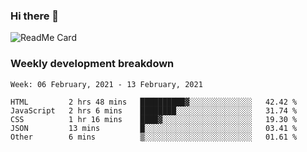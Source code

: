 ### Hi there 👋

<!--
**itzcy/itzcy** is a ✨ _special_ ✨ repository because its `README.md` (this file) appears on your GitHub profile.

Here are some ideas to get you started:

- 🔭 I’m currently working on ...
- 🌱 I’m currently learning ...
- 👯 I’m looking to collaborate on ...
- 🤔 I’m looking for help with ...
- 💬 Ask me about ...
- 📫 How to reach me: ...
- 😄 Pronouns: ...
- ⚡ Fun fact: ...
-->
![ReadMe Card](https://github-readme-stats.vercel.app/api?username=itzcy&show_icons=true&title_color=2d3198&icon_color=797cb8&text_color=24292e&bg_color=f6f8fa)

### Weekly development breakdown
<!--START_SECTION:waka-->
```text
Week: 06 February, 2021 - 13 February, 2021

HTML         2 hrs 48 mins   ██████████▓░░░░░░░░░░░░░░   42.42 % 
JavaScript   2 hrs 6 mins    ████████░░░░░░░░░░░░░░░░░   31.74 % 
CSS          1 hr 16 mins    ████▓░░░░░░░░░░░░░░░░░░░░   19.30 % 
JSON         13 mins         █░░░░░░░░░░░░░░░░░░░░░░░░   03.41 % 
Other        6 mins          ▒░░░░░░░░░░░░░░░░░░░░░░░░   01.61 % 
```
<!--END_SECTION:waka-->
